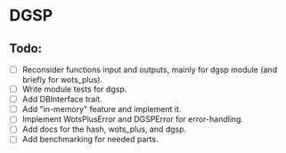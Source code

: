 # DGSP

## Todo:

- [ ] Reconsider functions input and outputs, mainly for dgsp module (and briefly for wots_plus).
- [ ] Write module tests for dgsp.
- [ ] Add DBInterface trait.
- [ ] Add "in-memory" feature and implement it.
- [ ] Implement WotsPlusError and DGSPError for error-handling.
- [ ] Add docs for the hash, wots_plus, and dgsp.
- [ ] Add benchmarking for needed parts.